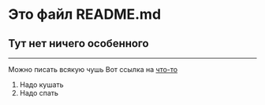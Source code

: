 # Это файл README.md
## Тут нет ничего особенного 
---
Можно писать всякую чушь
Вот ссылка на [что-то](https://www.centrmag.ru/ 'Я что-то!')


1. Надо кушать
2. Надо спать